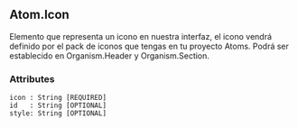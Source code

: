 ## Atom.Icon
Elemento que representa un icono en nuestra interfaz, el icono vendrá definido por el pack de iconos que tengas en tu proyecto Atoms. Podrá ser establecido en Organism.Header y Organism.Section.


### Attributes

```
icon : String [REQUIRED]
id   : String [OPTIONAL]
style: String [OPTIONAL]
```
